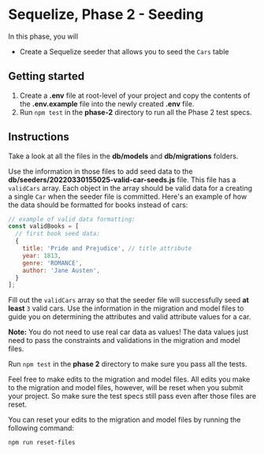 # Sequelize, Phase 2 - Seeding

In this phase, you will

* Create a Sequelize seeder that allows you to seed the `Cars` table

## Getting started

1. Create a **.env** file at root-level of your project and copy the contents of
   the **.env.example** file into the newly created **.env** file.
2. Run `npm test` in the __phase-2__ directory to run all the Phase 2 test
   specs.

## Instructions

Take a look at all the files in the **db/models** and **db/migrations** folders.

Use the information in those files to add seed data to the
**db/seeders/20220330155025-valid-car-seeds.js** file. This file has a
`validCars` array. Each object in the array should be valid data for a creating
a single `Car` when the seeder file is committed. Here's an example of how the
data should be formatted for books instead of cars:

```js
// example of valid data formatting:
const validBooks = [
  // first book seed data:
  {
    title: 'Pride and Prejudice', // title attribute
    year: 1813,
    genre: 'ROMANCE',
    author: 'Jane Austen',
  }
];
```

Fill out the `validCars` array so that the seeder file will successfully seed
**at least** `3` valid cars. Use the information in the migration and model
files to guide you on determining the attributes and valid attribute values for
a car.

**Note:**  You do not need to use real car data as values! The data values
just need to pass the constraints and validations in the migration and model
files.

Run `npm test` in the __phase 2__ directory to make sure you pass all the tests.

Feel free to make edits to the migration and model files. All edits you make to
the migration and model files, however, will be reset when you submit your
project. So make sure the test specs still pass even after those files are
reset.

You can reset your edits to the migration and model files by running the
following command:

```bash
npm run reset-files
```
